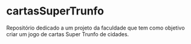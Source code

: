 # cartasSuperTrunfo
Repositório dedicado a um projeto da faculdade que tem como objetivo criar um jogo de cartas Super Trunfo de cidades.
